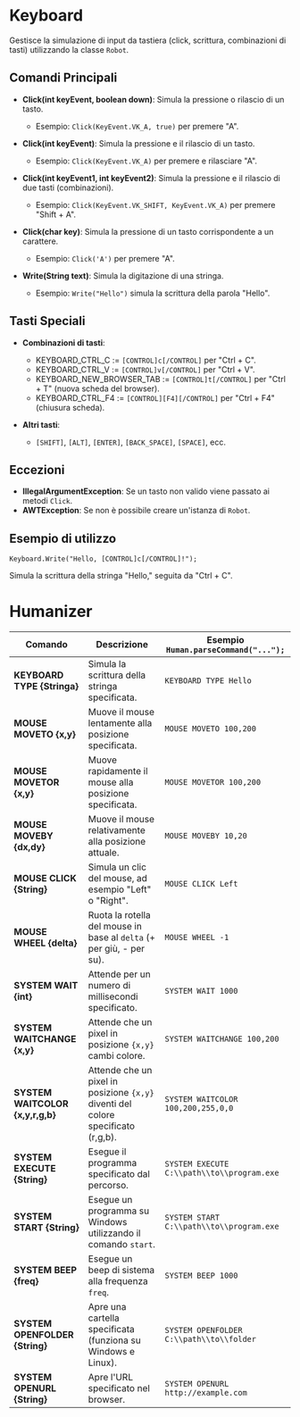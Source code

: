 
# Keyboard

Gestisce la simulazione di input da tastiera (click, scrittura, combinazioni di tasti) utilizzando la classe `Robot`.

## Comandi Principali

- **Click(int keyEvent, boolean down)**: Simula la pressione o rilascio di un tasto.
  - Esempio: `Click(KeyEvent.VK_A, true)` per premere "A".
  
- **Click(int keyEvent)**: Simula la pressione e il rilascio di un tasto.
  - Esempio: `Click(KeyEvent.VK_A)` per premere e rilasciare "A".

- **Click(int keyEvent1, int keyEvent2)**: Simula la pressione e il rilascio di due tasti (combinazioni).
  - Esempio: `Click(KeyEvent.VK_SHIFT, KeyEvent.VK_A)` per premere "Shift + A".

- **Click(char key)**: Simula la pressione di un tasto corrispondente a un carattere.
  - Esempio: `Click('A')` per premere "A".

- **Write(String text)**: Simula la digitazione di una stringa.
  - Esempio: `Write("Hello")` simula la scrittura della parola "Hello".

## Tasti Speciali

- **Combinazioni di tasti**:
  - KEYBOARD_CTRL_C := `[CONTROL]c[/CONTROL]` per "Ctrl + C".
  - KEYBOARD_CTRL_V := `[CONTROL]v[/CONTROL]` per "Ctrl + V".
  - KEYBOARD_NEW_BROWSER_TAB := `[CONTROL]t[/CONTROL]` per "Ctrl + T" (nuova scheda del browser).
  - KEYBOARD_CTRL_F4 := `[CONTROL][F4][/CONTROL]` per "Ctrl + F4" (chiusura scheda).

- **Altri tasti**: 
  - `[SHIFT]`, `[ALT]`, `[ENTER]`, `[BACK_SPACE]`, `[SPACE]`, ecc.

## Eccezioni
- **IllegalArgumentException**: Se un tasto non valido viene passato ai metodi `Click`.
- **AWTException**: Se non è possibile creare un'istanza di `Robot`.

## Esempio di utilizzo

```
Keyboard.Write("Hello, [CONTROL]c[/CONTROL]!");
```

Simula la scrittura della stringa "Hello," seguita da "Ctrl + C".


# Humanizer

| **Comando**                      | **Descrizione**                                                                   | **Esempio** `Human.parseCommand("...");`   |
|----------------------------------|-----------------------------------------------------------------------------------|--------------------------------------------|
| **KEYBOARD TYPE {Stringa}**      | Simula la scrittura della stringa specificata.                                    | `KEYBOARD TYPE Hello`                      |
| **MOUSE MOVETO {x,y}**           | Muove il mouse lentamente alla posizione specificata.                             | `MOUSE MOVETO 100,200`                     |
| **MOUSE MOVETOR {x,y}**          | Muove rapidamente il mouse alla posizione specificata.                            | `MOUSE MOVETOR 100,200`                    |
| **MOUSE MOVEBY {dx,dy}**         | Muove il mouse relativamente alla posizione attuale.                              | `MOUSE MOVEBY 10,20`                       |
| **MOUSE CLICK {String}**         | Simula un clic del mouse, ad esempio "Left" o "Right".                            | `MOUSE CLICK Left`                         |
| **MOUSE WHEEL {delta}**          | Ruota la rotella del mouse in base al `delta` (+ per giù, - per su).              | `MOUSE WHEEL -1`                           |
| **SYSTEM WAIT {int}**            | Attende per un numero di millisecondi specificato.                                | `SYSTEM WAIT 1000`                         |
| **SYSTEM WAITCHANGE {x,y}**      | Attende che un pixel in posizione `{x,y}` cambi colore.                           | `SYSTEM WAITCHANGE 100,200`                |
| **SYSTEM WAITCOLOR {x,y,r,g,b}** | Attende che un pixel in posizione `{x,y}` diventi del colore specificato (r,g,b). | `SYSTEM WAITCOLOR 100,200,255,0,0`         |
| **SYSTEM EXECUTE {String}**      | Esegue il programma specificato dal percorso.                                     | `SYSTEM EXECUTE C:\\path\\to\\program.exe` |
| **SYSTEM START {String}**        | Esegue un programma su Windows utilizzando il comando `start`.                    | `SYSTEM START C:\\path\\to\\program.exe`   |
| **SYSTEM BEEP {freq}**           | Esegue un beep di sistema alla frequenza `freq`.                                  | `SYSTEM BEEP 1000`                         |
| **SYSTEM OPENFOLDER {String}**   | Apre una cartella specificata (funziona su Windows e Linux).                      | `SYSTEM OPENFOLDER C:\\path\\to\\folder`   |
| **SYSTEM OPENURL {String}**      | Apre l'URL specificato nel browser.                                               | `SYSTEM OPENURL http://example.com`        |

